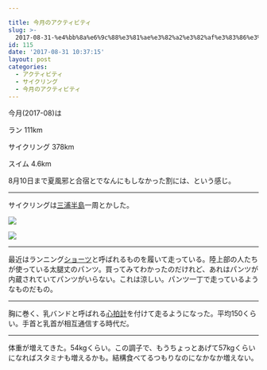 ```yaml
---

title: 今月のアクティビティ
slug: >-
  2017-08-31-%e4%bb%8a%e6%9c%88%e3%81%ae%e3%82%a2%e3%82%af%e3%83%86%e3%82%a3%e3%83%93%e3%83%86%e3%82%a3-4
id: 115
date: '2017-08-31 10:37:15'
layout: post
categories:
  - アクティビティ
  - サイクリング
  - 今月のアクティビティ
---
```


今月(2017-08)は

ラン 111km

サイクリング 378km

スイム 4.6km

8月10日まで夏風邪と合宿とでなんにもしなかった割には、という感じ。

* * *

サイクリングは[三浦半島](http://d.hatena.ne.jp/keyword/%BB%B0%B1%BA%C8%BE%C5%E7)一周とかした。

![](https://cdn-ak.f.st-hatena.com/images/fotolife/p/peipeipe/20190630/20190630172651.jpg)

![](https://cdn-ak.f.st-hatena.com/images/fotolife/p/peipeipe/20190630/20190630170234.jpg)

* * *

最近はランニング[ショーツ](http://d.hatena.ne.jp/keyword/%A5%B7%A5%E7%A1%BC%A5%C4)と呼ばれるものを履いて走っている。陸上部の人たちが使っている太腿丈のパンツ。買ってみてわかったのだけれど、あれはパンツが内蔵されていてパンツがいらない。これは涼しい。パンツ一丁で走っているようなものだもの。

* * *

胸に巻く、乳バンドと呼ばれる[心拍計](http://d.hatena.ne.jp/keyword/%BF%B4%C7%EF%B7%D7)を付けて走るようになった。平均150くらい。手首と乳首が相互通信する時代だ。

* * *

体重が増えてきた。54kgくらい。この調子で、もうちょっとあげて57kgくらいになればスタミナも増えるかも。結構食べてるつもりなのになかなか増えない。
